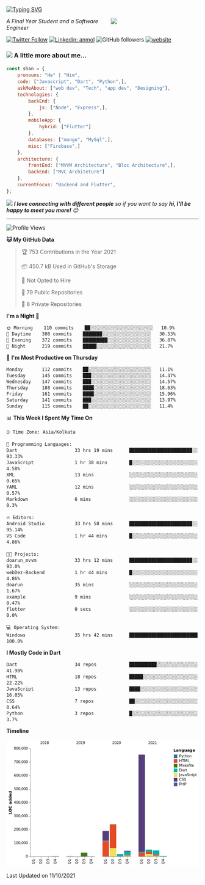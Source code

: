 <!-- <h2>नमस्ते (Namaste)🙏🏻, I'm Shan Shaji! <img src="https://media.giphy.com/media/12oufCB0MyZ1Go/giphy.gif" width="50"></h2> -->
[![Typing SVG](https://readme-typing-svg.herokuapp.com?lines=Hey%2C+I'm+Shan;I+am+a+Full+Stack+Developer)](https://git.io/typing-svg)

<img align='right' src="https://media.giphy.com/media/M9gbBd9nbDrOTu1Mqx/giphy.gif" width="230">
<p><em>A Final Year Student and a Software Engineer</em></p>

[![Twitter Follow](https://img.shields.io/twitter/follow/shan__shaji?style=flat)](https://twitter.com/intent/follow?screen_name=shan__shaji)
[![Linkedin: anmol](https://img.shields.io/badge/shan-shaji?style=flat-square&logo=Linkedin&logoColor=white&link=https://www.linkedin.com/in/shan-shaji/)](https://www.linkedin.com/in/shan-shaji/)
![GitHub followers](https://img.shields.io/github/followers/shan-shaji?label=Follow&style=social)
[![website](https://img.shields.io/badge/Website-46a2f1.svg?&style=flat-square&logo=Google-Chrome&logoColor=white&link=http://shan-shaji.github.io/)](http://shan-shaji.github.io/)



### <img src="https://media.giphy.com/media/VgCDAzcKvsR6OM0uWg/giphy.gif" width="50"> A little more about me...  

```javascript
const shan = {
    pronouns: "He" | "Him",
    code: ["Javascript", "Dart", "Python",],
    askMeAbout: ["web dev", "Tech", "app dev", "Designing"],
    technologies: {
        backEnd: {
            js: ["Node", "Express",],
        },
        mobileApp: {
            hybrid: ["Flutter"]
        },
        databases: ["mongo", "MySql",],
        misc: ["Firebase",]
    },
    architecture: {
        frontEnd: ["MVVM Architecture", "Bloc Architecture",],
        backEnd: ["MVC Architeture"]
    },
    currentFocus: "Backend and Flutter",
};
```

<img src="https://media.giphy.com/media/LnQjpWaON8nhr21vNW/giphy.gif" width="60"> <em><b>I love connecting with different people</b> so if you want to say <b>hi, I'll be happy to meet you more!</b> 😊</em>

---
<!--START_SECTION:waka-->
![Profile Views](http://img.shields.io/badge/Profile%20Views-30-blue)

**🐱 My GitHub Data** 

> 🏆 753 Contributions in the Year 2021
 > 
> 📦 450.7 kB Used in GitHub's Storage 
 > 
> 🚫 Not Opted to Hire
 > 
> 📜 79 Public Repositories 
 > 
> 🔑 8 Private Repositories  
 > 
**I'm a Night 🦉** 

```text
🌞 Morning    110 commits    ██░░░░░░░░░░░░░░░░░░░░░░░   10.9% 
🌆 Daytime    308 commits    ███████░░░░░░░░░░░░░░░░░░   30.53% 
🌃 Evening    372 commits    █████████░░░░░░░░░░░░░░░░   36.87% 
🌙 Night      219 commits    █████░░░░░░░░░░░░░░░░░░░░   21.7%

```
📅 **I'm Most Productive on Thursday** 

```text
Monday       112 commits    ██░░░░░░░░░░░░░░░░░░░░░░░   11.1% 
Tuesday      145 commits    ███░░░░░░░░░░░░░░░░░░░░░░   14.37% 
Wednesday    147 commits    ███░░░░░░░░░░░░░░░░░░░░░░   14.57% 
Thursday     188 commits    ████░░░░░░░░░░░░░░░░░░░░░   18.63% 
Friday       161 commits    ████░░░░░░░░░░░░░░░░░░░░░   15.96% 
Saturday     141 commits    ███░░░░░░░░░░░░░░░░░░░░░░   13.97% 
Sunday       115 commits    ██░░░░░░░░░░░░░░░░░░░░░░░   11.4%

```


📊 **This Week I Spent My Time On** 

```text
⌚︎ Time Zone: Asia/Kolkata

💬 Programming Languages: 
Dart                     33 hrs 19 mins      ███████████████████████░░   93.33% 
JavaScript               1 hr 38 mins        █░░░░░░░░░░░░░░░░░░░░░░░░   4.58% 
XML                      13 mins             ░░░░░░░░░░░░░░░░░░░░░░░░░   0.65% 
YAML                     12 mins             ░░░░░░░░░░░░░░░░░░░░░░░░░   0.57% 
Markdown                 6 mins              ░░░░░░░░░░░░░░░░░░░░░░░░░   0.3%

🔥 Editors: 
Android Studio           33 hrs 58 mins      ███████████████████████░░   95.14% 
VS Code                  1 hr 44 mins        █░░░░░░░░░░░░░░░░░░░░░░░░   4.86%

🐱‍💻 Projects: 
doarun_mvvm              33 hrs 12 mins      ███████████████████████░░   93.0% 
webDez-Backend           1 hr 44 mins        █░░░░░░░░░░░░░░░░░░░░░░░░   4.86% 
doarun                   35 mins             ░░░░░░░░░░░░░░░░░░░░░░░░░   1.67% 
example                  9 mins              ░░░░░░░░░░░░░░░░░░░░░░░░░   0.47% 
flutter                  0 secs              ░░░░░░░░░░░░░░░░░░░░░░░░░   0.0%

💻 Operating System: 
Windows                  35 hrs 42 mins      █████████████████████████   100.0%

```

**I Mostly Code in Dart** 

```text
Dart                     34 repos            ██████████░░░░░░░░░░░░░░░   41.98% 
HTML                     18 repos            █████░░░░░░░░░░░░░░░░░░░░   22.22% 
JavaScript               13 repos            ████░░░░░░░░░░░░░░░░░░░░░   16.05% 
CSS                      7 repos             ██░░░░░░░░░░░░░░░░░░░░░░░   8.64% 
Python                   3 repos             █░░░░░░░░░░░░░░░░░░░░░░░░   3.7%

```


**Timeline**

![Chart not found](https://raw.githubusercontent.com/shan-shaji/shan-shaji/master/charts/bar_graph.png) 


 Last Updated on 11/10/2021
<!--END_SECTION:waka-->

